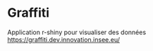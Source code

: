 # Graffiti


Application r-shiny pour visualiser des données
https://graffiti.dev.innovation.insee.eu/

